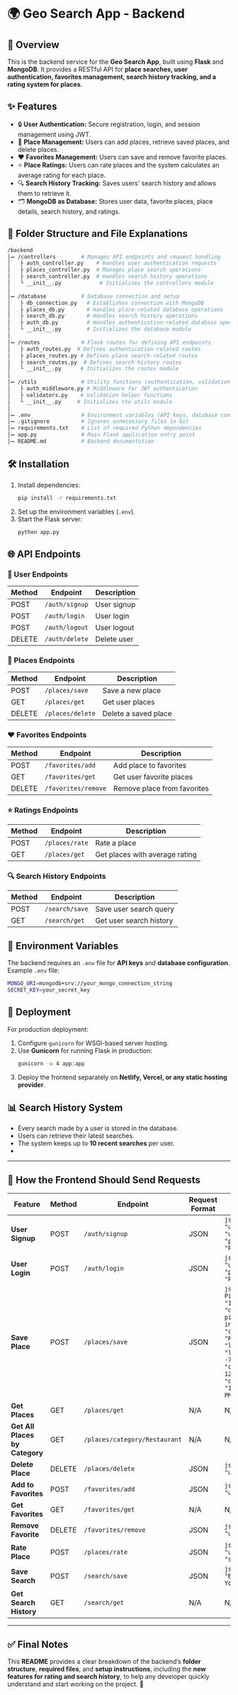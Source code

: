 # 🌍 Geo Search App - Backend  

## 🚀 Overview  
This is the backend service for the **Geo Search App**, built using **Flask** and **MongoDB**. It provides a RESTful API for **place searches, user authentication, favorites management, search history tracking, and a rating system for places**.  

## ✨ Features  
- 🔒 **User Authentication:** Secure registration, login, and session management using JWT.  
- 📌 **Place Management:** Users can add places, retrieve saved places, and delete places.  
- ❤️ **Favorites Management:** Users can save and remove favorite places.  
- ⭐ **Place Ratings:** Users can rate places and the system calculates an average rating for each place.  
- 🔍 **Search History Tracking:** Saves users' search history and allows them to retrieve it.  
- 🗂 **MongoDB as Database:** Stores user data, favorite places, place details, search history, and ratings.  

## 💂️ Folder Structure and File Explanations  
```bash  
/backend  
│➖ /controllers        # Manages API endpoints and request handling  
│   ├️ auth_controller.py    # Handles user authentication requests  
│   ├️ places_controller.py  # Manages place search operations  
│   ├️ search_controller.py  # Handles search history operations  
│   └️ __init__.py            # Initializes the controllers module  
│  
│➖ /database           # Database connection and setup  
│   ├️ db_connection.py   # Establishes connection with MongoDB  
│   ├️ places_db.py       # Handles place-related database operations  
│   ├️ search_db.py       # Handles search history operations  
│   ├️ auth_db.py         # Handles authentication-related database operations  
│   └️ __init__.py        # Initializes the database module  
│  
│➖ /routes             # Flask routes for defining API endpoints  
│   ├️ auth_routes.py  # Defines authentication-related routes  
│   ├️ places_routes.py # Defines place search-related routes  
│   ├️ search_routes.py  # Defines search history routes  
│   └️ __init__.py      # Initializes the routes module  
│  
│➖ /utils              # Utility functions (authentication, validation, etc.)  
│   ├️ auth_middleware.py # Middleware for JWT authentication  
│   ├️ validators.py    # Validation helper functions  
│   └️ __init__.py     # Initializes the utils module  
│  
│➖ .env                # Environment variables (API keys, database connection)  
│➖ .gitignore          # Ignores unnecessary files in Git  
│➖ requirements.txt    # List of required Python dependencies  
│➖ app.py              # Main Flask application entry point  
│➖ README.md           # Backend documentation  
```

## 🛠️ Installation  
1. Install dependencies:  
   ```sh  
   pip install -r requirements.txt  
   ```  
2. Set up the environment variables (`.env`).  
3. Start the Flask server:  
   ```sh  
   python app.py  
   ```  

## 🌐 API Endpoints  

### 👤 User Endpoints  
| Method | Endpoint              | Description         |  
|--------|-----------------------|---------------------|  
| POST   | `/auth/signup`        | User signup        |  
| POST   | `/auth/login`         | User login         |  
| POST   | `/auth/logout`        | User logout        |  
| DELETE | `/auth/delete`        | Delete user        |  

### 📌 Places Endpoints  
| Method  | Endpoint              | Description           |  
|---------|-----------------------|-----------------------|  
| POST    | `/places/save`        | Save a new place     |  
| GET     | `/places/get`         | Get user places      |  
| DELETE  | `/places/delete`      | Delete a saved place |  

### ❤️ Favorites Endpoints  
| Method  | Endpoint                  | Description                 |  
|---------|---------------------------|-----------------------------|  
| POST    | `/favorites/add`           | Add place to favorites      |  
| GET     | `/favorites/get`           | Get user favorite places    |  
| DELETE  | `/favorites/remove`        | Remove place from favorites |  

### ⭐ Ratings Endpoints  
| Method  | Endpoint                  | Description                 |  
|---------|---------------------------|-----------------------------|  
| POST    | `/places/rate`            | Rate a place                |  
| GET     | `/places/get`              | Get places with average rating |  

### 🔍 Search History Endpoints  
| Method  | Endpoint                  | Description                 |  
|---------|---------------------------|-----------------------------|  
| POST    | `/search/save`            | Save user search query      |  
| GET     | `/search/get`             | Get user search history     |  

## 🔑 Environment Variables  
The backend requires an `.env` file for **API keys** and **database configuration**.  
Example `.env` file:  
```sh  
MONGO_URI=mongodb+srv://your_mongo_connection_string  
SECRET_KEY=your_secret_key  
```  

## 🚀 Deployment  
For production deployment:  
1. Configure `gunicorn` for WSGI-based server hosting.  
2. Use **Gunicorn** for running Flask in production:  
   ```sh  
   gunicorn -w 4 app:app  
   ```  
3. Deploy the frontend separately on **Netlify, Vercel, or any static hosting provider**.  

## 📊 Search History System  
- Every search made by a user is stored in the database.  
- Users can retrieve their latest searches.  
- The system keeps up to **10 recent searches** per user.
- 

---
## 🚀 How the Frontend Should Send Requests

| **Feature**           | **Method** | **Endpoint**            | **Request Format** | **Example Request** |
|----------------------|-----------|-------------------------|--------------------|----------------------|
| **User Signup**      | POST      | `/auth/signup`          | JSON               | ```json { "username": "user1", "email": "user1@example.com", "password": "Password123!" }``` |
| **User Login**       | POST      | `/auth/login`           | JSON               | ```json { "email": "user1@example.com", "password": "Password123!" }``` |
| **Save Place**       | POST      | `/places/save`          | JSON               | ```json { "name": "Best Pizza", "address": "123 Main St", "details": "Italian pizza with fresh ingredients", "category": "Restaurant", "latitude": 40.7128, "longitude": -74.006, "contact_info": "+1 123-456-7890", "opening_hours": "10:00 AM - 11:00 PM", "score": 4.5 }``` |
| **Get Places**       | GET       | `/places/get`           | N/A                | N/A |
| **Get All Places by Category** | GET | `/places/category/Restaurant` | N/A | N/A |
| **Delete Place**     | DELETE    | `/places/delete`        | JSON               | ```json { "place_id": "unique_place_id" }``` |
| **Add to Favorites** | POST      | `/favorites/add`        | JSON               | ```json { "place_id": "unique_place_id" }``` |
| **Get Favorites**    | GET       | `/favorites/get`        | N/A                | N/A |
| **Remove Favorite**  | DELETE    | `/favorites/remove`     | JSON               | ```json { "place_id": "unique_place_id" }``` |
| **Rate Place**       | POST      | `/places/rate`          | JSON               | ```json { "place_id": "unique_place_id", "score": 4.5 }``` |
| **Save Search**      | POST      | `/search/save`          | JSON               | ```json { "query": "Best Pizza in New York" }``` |
| **Get Search History** | GET     | `/search/get`           | N/A                | N/A |
---

## ✅ Final Notes  
This **README** provides a clear breakdown of the backend’s **folder structure**, **required files**, and **setup instructions**, including the **new features for rating and search history**, to help any developer quickly understand and start working on the project. 🚀
